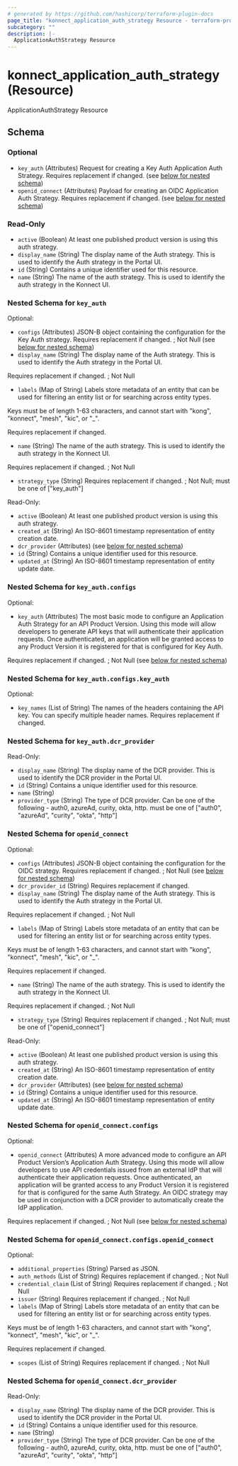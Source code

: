 ```yaml
---
# generated by https://github.com/hashicorp/terraform-plugin-docs
page_title: "konnect_application_auth_strategy Resource - terraform-provider-konnect"
subcategory: ""
description: |-
  ApplicationAuthStrategy Resource
---
```


# konnect_application_auth_strategy (Resource)

ApplicationAuthStrategy Resource



<!-- schema generated by tfplugindocs -->
## Schema

### Optional

- `key_auth` (Attributes) Request for creating a Key Auth Application Auth Strategy. Requires replacement if changed. (see [below for nested schema](#nestedatt--key_auth))
- `openid_connect` (Attributes) Payload for creating an OIDC Application Auth Strategy. Requires replacement if changed. (see [below for nested schema](#nestedatt--openid_connect))

### Read-Only

- `active` (Boolean) At least one published product version is using this auth strategy.
- `display_name` (String) The display name of the Auth strategy. This is used to identify the Auth strategy in the Portal UI.
- `id` (String) Contains a unique identifier used for this resource.
- `name` (String) The name of the auth strategy. This is used to identify the auth strategy in the Konnect UI.

<a id="nestedatt--key_auth"></a>
### Nested Schema for `key_auth`

Optional:

- `configs` (Attributes) JSON-B object containing the configuration for the Key Auth strategy. Requires replacement if changed. ; Not Null (see [below for nested schema](#nestedatt--key_auth--configs))
- `display_name` (String) The display name of the Auth strategy. This is used to identify the Auth strategy in the Portal UI.

Requires replacement if changed. ; Not Null
- `labels` (Map of String) Labels store metadata of an entity that can be used for filtering an entity list or for searching across entity types. 

Keys must be of length 1-63 characters, and cannot start with "kong", "konnect", "mesh", "kic", or "_".

Requires replacement if changed.
- `name` (String) The name of the auth strategy. This is used to identify the auth strategy in the Konnect UI.

Requires replacement if changed. ; Not Null
- `strategy_type` (String) Requires replacement if changed. ; Not Null; must be one of ["key_auth"]

Read-Only:

- `active` (Boolean) At least one published product version is using this auth strategy.
- `created_at` (String) An ISO-8601 timestamp representation of entity creation date.
- `dcr_provider` (Attributes) (see [below for nested schema](#nestedatt--key_auth--dcr_provider))
- `id` (String) Contains a unique identifier used for this resource.
- `updated_at` (String) An ISO-8601 timestamp representation of entity update date.

<a id="nestedatt--key_auth--configs"></a>
### Nested Schema for `key_auth.configs`

Optional:

- `key_auth` (Attributes) The most basic mode to configure an Application Auth Strategy for an API Product Version. 
Using this mode will allow developers to generate API keys that will authenticate their application requests. 
Once authenticated, an application will be granted access to any Product Version it is registered for that is configured for Key Auth.

Requires replacement if changed. ; Not Null (see [below for nested schema](#nestedatt--key_auth--configs--key_auth))

<a id="nestedatt--key_auth--configs--key_auth"></a>
### Nested Schema for `key_auth.configs.key_auth`

Optional:

- `key_names` (List of String) The names of the headers containing the API key. You can specify multiple header names. Requires replacement if changed.



<a id="nestedatt--key_auth--dcr_provider"></a>
### Nested Schema for `key_auth.dcr_provider`

Read-Only:

- `display_name` (String) The display name of the DCR provider. This is used to identify the DCR provider in the Portal UI.
- `id` (String) Contains a unique identifier used for this resource.
- `name` (String)
- `provider_type` (String) The type of DCR provider. Can be one of the following - auth0, azureAd, curity, okta, http. must be one of ["auth0", "azureAd", "curity", "okta", "http"]



<a id="nestedatt--openid_connect"></a>
### Nested Schema for `openid_connect`

Optional:

- `configs` (Attributes) JSON-B object containing the configuration for the OIDC strategy. Requires replacement if changed. ; Not Null (see [below for nested schema](#nestedatt--openid_connect--configs))
- `dcr_provider_id` (String) Requires replacement if changed.
- `display_name` (String) The display name of the Auth strategy. This is used to identify the Auth strategy in the Portal UI.

Requires replacement if changed. ; Not Null
- `labels` (Map of String) Labels store metadata of an entity that can be used for filtering an entity list or for searching across entity types. 

Keys must be of length 1-63 characters, and cannot start with "kong", "konnect", "mesh", "kic", or "_".

Requires replacement if changed.
- `name` (String) The name of the auth strategy. This is used to identify the auth strategy in the Konnect UI.

Requires replacement if changed. ; Not Null
- `strategy_type` (String) Requires replacement if changed. ; Not Null; must be one of ["openid_connect"]

Read-Only:

- `active` (Boolean) At least one published product version is using this auth strategy.
- `created_at` (String) An ISO-8601 timestamp representation of entity creation date.
- `dcr_provider` (Attributes) (see [below for nested schema](#nestedatt--openid_connect--dcr_provider))
- `id` (String) Contains a unique identifier used for this resource.
- `updated_at` (String) An ISO-8601 timestamp representation of entity update date.

<a id="nestedatt--openid_connect--configs"></a>
### Nested Schema for `openid_connect.configs`

Optional:

- `openid_connect` (Attributes) A more advanced mode to configure an API Product Version’s Application Auth Strategy. 
Using this mode will allow developers to use API credentials issued from an external IdP that will authenticate their application requests. 
Once authenticated, an application will be granted access to any Product Version it is registered for that is configured for the same Auth Strategy. 
An OIDC strategy may be used in conjunction with a DCR provider to automatically create the IdP application.

Requires replacement if changed. ; Not Null (see [below for nested schema](#nestedatt--openid_connect--configs--openid_connect))

<a id="nestedatt--openid_connect--configs--openid_connect"></a>
### Nested Schema for `openid_connect.configs.openid_connect`

Optional:

- `additional_properties` (String) Parsed as JSON.
- `auth_methods` (List of String) Requires replacement if changed. ; Not Null
- `credential_claim` (List of String) Requires replacement if changed. ; Not Null
- `issuer` (String) Requires replacement if changed. ; Not Null
- `labels` (Map of String) Labels store metadata of an entity that can be used for filtering an entity list or for searching across entity types. 

Keys must be of length 1-63 characters, and cannot start with "kong", "konnect", "mesh", "kic", or "_".

Requires replacement if changed.
- `scopes` (List of String) Requires replacement if changed. ; Not Null



<a id="nestedatt--openid_connect--dcr_provider"></a>
### Nested Schema for `openid_connect.dcr_provider`

Read-Only:

- `display_name` (String) The display name of the DCR provider. This is used to identify the DCR provider in the Portal UI.
- `id` (String) Contains a unique identifier used for this resource.
- `name` (String)
- `provider_type` (String) The type of DCR provider. Can be one of the following - auth0, azureAd, curity, okta, http. must be one of ["auth0", "azureAd", "curity", "okta", "http"]
